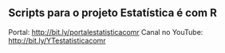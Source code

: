 ## Scripts para o projeto Estatística é com R

Portal: http://bit.ly/portalestatisticacomr
Canal no YouTube: http://bit.ly/YTestatisticacomr


<p align="center">
  <man/figures/logo_grande.png />
</p>

